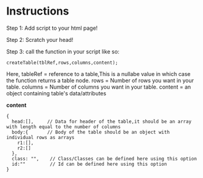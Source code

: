 Instructions
============

Step 1:
Add script to your html page!

Step 2:
Scratch your head!

Step 3:
call the function in your script like so:

```
createTable(tblRef,rows,columns,content);
```
Here,
  tableRef = reference to a table,This is a nullabe value in which case the function returns a table node.
  rows = Number of rows you want in your table.
  columns = Number of columns you want in your table.
  content = an object containing table's data/attributes
  
**content**
```
{
  head:[],     // Data for header of the table,it should be an array with length equal to the number of columns
  body:{       // Body of the table should be an object with individual rows as arrays
    r1:[],
    r2:[]
  },
  class: "",    // Class/Classes can be defined here using this option
  id:""         // Id can be defined here using this option
}
```
